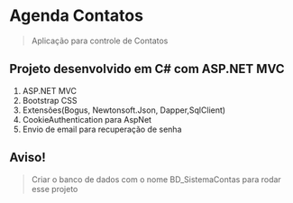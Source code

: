 # Agenda Contatos
> Aplicação para controle de Contatos
## Projeto desenvolvido em C# com ASP.NET MVC
1. ASP.NET MVC
2. Bootstrap CSS
3. Extensões(Bogus, Newtonsoft.Json, Dapper,SqlClient)
4. CookieAuthentication para AspNet
5. Envio de email para recuperação de senha
## Aviso!
> Criar o banco de dados com o nome BD_SistemaContas para rodar esse projeto
